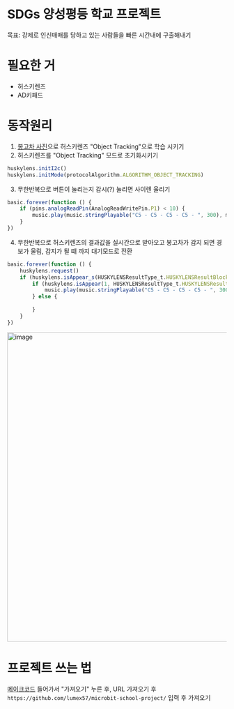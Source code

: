 # SDGs 양성평등 학교 프로젝트
목표: 강제로 인신매매를 당하고 있는 사람들을 빠른 시간내에 구출해내기

# 필요한 거
- 허스키렌즈 
- AD키패드

# 동작원리
1. [봉고차 사진](https://file.carisyou.com/upload/2017/10/28/EDITOR_201710280438241570.jpg)으로 허스키렌즈 "Object Tracking"으로 학습 시키기
2. 허스키렌즈를 "Object Tracking" 모드로 초기화시키기
```ts
huskylens.initI2c()
huskylens.initMode(protocolAlgorithm.ALGORITHM_OBJECT_TRACKING)
```
3. 무한반복으로 버튼이 눌리는지 감시(?) 눌리면 사이렌 울리기
```ts
basic.forever(function () {
    if (pins.analogReadPin(AnalogReadWritePin.P1) < 10) {
        music.play(music.stringPlayable("C5 - C5 - C5 - C5 - ", 300), music.PlaybackMode.UntilDone)
    }
})
```
4. 무한반복으로 허스키렌즈의 결과값을 실시간으로 받아오고 봉고차가 감지 되면 경보가 울림, 감지가 될 떄 까지 대기모드로 전환 
```ts
basic.forever(function () {
    huskylens.request()
    if (huskylens.isAppear_s(HUSKYLENSResultType_t.HUSKYLENSResultBlock)) {
        if (huskylens.isAppear(1, HUSKYLENSResultType_t.HUSKYLENSResultBlock)) {
            music.play(music.stringPlayable("C5 - C5 - C5 - C5 - ", 300), music.PlaybackMode.UntilDone)
        } else {
        	
        }
    }
})
```
<img width="1041" height="710" alt="image" src="https://github.com/user-attachments/assets/c134af99-d869-4472-b339-8ef2419d1032" />


# 프로젝트 쓰는 법
[메이크코드](https://makecode.microbit.org/) 들어가서 "가져오기" 누른 후, URL 가져오기 후
`https://github.com/lumex57/microbit-school-project/` 입력 후 가져오기
